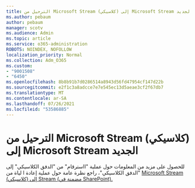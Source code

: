 ```yaml
---
title: الترحيل من Microsoft Stream (كلاسيكي) إلى Microsoft Stream الجديد
ms.author: pebaum
author: pebaum
manager: scotv
ms.audience: Admin
ms.topic: article
ms.service: o365-administration
ROBOTS: NOINDEX, NOFOLLOW
localization_priority: Normal
ms.collection: Adm_O365
ms.custom:
- "9001508"
- "6450"
ms.openlocfilehash: 8b8b91b7d0286514a8943d56fd47954cf147d22b
ms.sourcegitcommit: e2f1c3a8adcce7e7e545ec13d5aeae3cf2f67db7
ms.translationtype: MT
ms.contentlocale: ar-SA
ms.lasthandoff: 07/26/2021
ms.locfileid: "53586885"
---
```

# <a name="migrate-from-microsoft-stream-classic-to-the-new-microsoft-stream"></a>الترحيل من Microsoft Stream (كلاسيكي) إلى Microsoft Stream الجديد

للحصول على مزيد من المعلومات حول عملية "ااسترقام" من "الدفق الكلاسيكي" إلى "الدفق الكلاسيكي"، راجع نظرة عامة حول عملية إعادة ا لياة من [Microsoft Stream (كلاسيكي) إلى Stream (مضمنة في SharePoint).](/stream/streamnew/stream-classic-to-new-migration-overview)